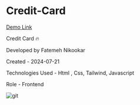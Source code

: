 # Credit-Card

 [Demo Link](https://nikmahla.github.io/Credit-Card/)

Credit Card 🔥

Developed by Fatemeh Nikookar

Created - 2024-07-21

Technologies Used - Html , Css, Tailwind, Javascript

Role - Frontend

![git](https://github.com/user-attachments/assets/ebb5fbe9-ac9a-4e5f-b559-cd1db74dcb86)






